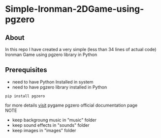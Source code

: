 # Simple-Ironman-2DGame-using-pgzero

## About
In this repo I have created a very simple (less than 34 lines of actual code) Ironman Game using pgzero library in Python

## Prerequisites
- need to have Python Installed in system
- need to have pgzero library installed in Python
```
pip install pgzero
```

for more details [visit](https://pygame-zero.readthedocs.io/en/stable/) pygame pgzero official documentation page <br>
NOTE
- keep backgroung music in "music" folder
- keep sound effects in "sounds" folder
- keep images in "images" folder
